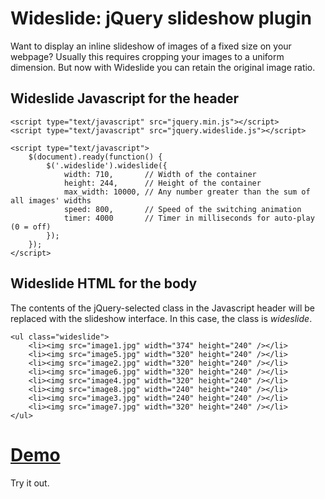 Wideslide: jQuery slideshow plugin
==================================

Want to display an inline slideshow of images of a fixed size on your webpage?
Usually this requires cropping your images to a uniform dimension. But now with
Wideslide you can retain the original image ratio.

Wideslide Javascript for the header
-----------------------------------

    <script type="text/javascript" src="jquery.min.js"></script>
    <script type="text/javascript" src="jquery.wideslide.js"></script>

    <script type="text/javascript">
        $(document).ready(function() {
            $('.wideslide').wideslide({
                width: 710,       // Width of the container
                height: 244,      // Height of the container
                max_width: 10000, // Any number greater than the sum of all images' widths
                speed: 800,       // Speed of the switching animation
                timer: 4000       // Timer in milliseconds for auto-play (0 = off)
            });
        });
    </script>

Wideslide HTML for the body
---------------------------

The contents of the jQuery-selected class in the Javascript header will be
replaced with the slideshow interface. In this case, the class is *wideslide*.

    <ul class="wideslide">
        <li><img src="image1.jpg" width="374" height="240" /></li>
        <li><img src="image5.jpg" width="320" height="240" /></li>
        <li><img src="image2.jpg" width="320" height="240" /></li>
        <li><img src="image6.jpg" width="320" height="240" /></li>
        <li><img src="image4.jpg" width="320" height="240" /></li>
        <li><img src="image8.jpg" width="240" height="240" /></li>
        <li><img src="image3.jpg" width="240" height="240" /></li>
        <li><img src="image7.jpg" width="320" height="240" /></li>
    </ul>

[Demo](http://shazow.net/wideslide/demo/)
=========================================

Try it out.
